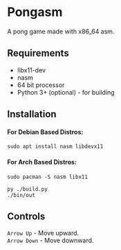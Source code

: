 # Pongasm
A pong game made with x86_64 asm.

## Requirements
* libx11-dev
* nasm
* 64 bit processor
* Python 3+ (optional) - for building

## Installation

#### For Debian Based Distros:
`sudo apt install nasm libdevx11`
#### For Arch Based Distros: 
`sudo pacman -S nasm libx11`

`py ./build.py`\
`./bin/out`

## Controls
`Arrow Up` - Move upward.\
`Arrow Down` - Move downward.